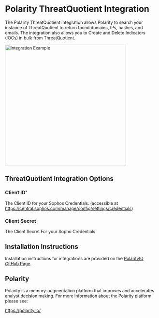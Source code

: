 # Polarity ThreatQuotient Integration

The Polarity ThreatQuotient integration allows Polarity to search your instance of ThreatQuotient to return found domains, IPs, hashes, and emails.  The integration also allows you to Create and Delete Indicators (IOCs) in bulk from ThreatQuotient.



<div>
  <img width="400" alt="Integration Example" src="./assets/integration-example.png">
</div>

## ThreatQuotient Integration Options

### Client ID'

The Client ID for your Sophos Credentials.  (accessible at https://central.sophos.com/manage/config/settings/credentials)

### Client Secret

The Client Secret For your Sopho Credentials.


## Installation Instructions

Installation instructions for integrations are provided on the [PolarityIO GitHub Page](https://polarityio.github.io/).

## Polarity

Polarity is a memory-augmentation platform that improves and accelerates analyst decision making.  For more information about the Polarity platform please see:

https://polarity.io/
